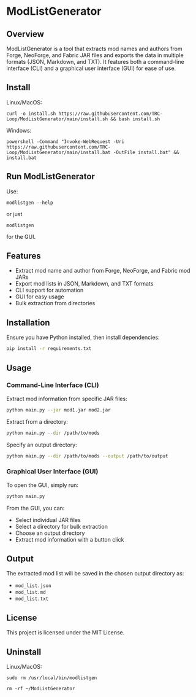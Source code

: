 # ModListGenerator

## Overview

ModListGenerator is a tool that extracts mod names and authors from Forge, NeoForge, and Fabric JAR files and exports the data in multiple formats (JSON, Markdown, and TXT). It features both a command-line interface (CLI) and a graphical user interface (GUI) for ease of use.

## Install
Linux/MacOS:

`curl -o install.sh https://raw.githubusercontent.com/TRC-Loop/ModListGenerator/main/install.sh && bash install.sh`

Windows:

`powershell -Command "Invoke-WebRequest -Uri https://raw.githubusercontent.com/TRC-Loop/ModListGenerator/main/install.bat -OutFile install.bat" && install.bat
`

## Run ModListGenerator
Use:

`modlistgen --help`

or just

`modlistgen`

for the GUI.

## Features

- Extract mod name and author from Forge, NeoForge, and Fabric mod JARs
- Export mod lists in JSON, Markdown, and TXT formats
- CLI support for automation
- GUI for easy usage
- Bulk extraction from directories

## Installation

Ensure you have Python installed, then install dependencies:

```sh
pip install -r requirements.txt
```

## Usage

### Command-Line Interface (CLI)

Extract mod information from specific JAR files:

```sh
python main.py --jar mod1.jar mod2.jar
```

Extract from a directory:

```sh
python main.py --dir /path/to/mods
```

Specify an output directory:

```sh
python main.py --dir /path/to/mods --output /path/to/output
```

### Graphical User Interface (GUI)

To open the GUI, simply run:

```sh
python main.py
```

From the GUI, you can:

- Select individual JAR files
- Select a directory for bulk extraction
- Choose an output directory
- Extract mod information with a button click

## Output

The extracted mod list will be saved in the chosen output directory as:

- `mod_list.json`
- `mod_list.md`
- `mod_list.txt`

## License

This project is licensed under the MIT License.

## Uninstall
Linux/MacOS:

`sudo rm /usr/local/bin/modlistgen`

`rm -rf ~/ModListGenerator`

